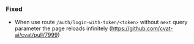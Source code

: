### Fixed

- When use route `/auth/login-with-token/<token>` without `next` query parameter
the page reloads infinitely (<https://github.com/cvat-ai/cvat/pull/7999>)
